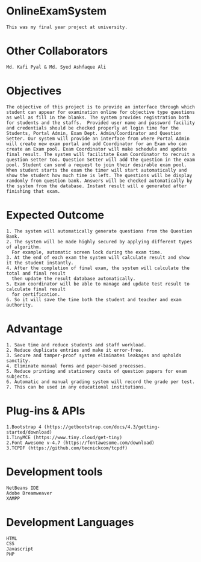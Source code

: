 # OnlineExamSystem
    This was my final year project at university.
    
# Other Collaborators
    Md. Kafi Pyal & Md. Syed Ashfaque Ali
    
# Objectives
    The objective of this project is to provide an interface through which student can appear for examination online for objective type questions as well as fill in the blanks. The system provides registration both for students and the staffs.  Provided user name and password facility and credentials should be checked properly at login time for the Students, Portal Admin, Exam Dept. Admin/Coordinator and Question Setter. Our system will provide an interface from where Portal Admin will create new exam portal and add Coordinator for an Exam who can create an Exam pool. Exam Coordinator will make schedule and update final result. The system will facilitate Exam Coordinator to recruit a question setter too. Question Setter will add the question in the exam pool. Student can send a request to join their desirable exam pool. When student starts the exam the timer will start automatically and show the student how much time is left. The questions will be display randomly from question bank. Answers will be checked automatically by the system from the database. Instant result will e generated after finishing that exam.
    
# Expected Outcome
    1. The system will automatically generate questions from the Question Bank.
    2. The system will be made highly secured by applying different types of algorithm.
      For example, automatic screen lock during the exam time.
    3. At the end of each exam the system will calculate result and show it the student instantly.
    4. After the completion of final exam, the system will calculate the total and final result
      then update the result database automatically.
    5. Exam coordinator will be able to manage and update test result to calculate final result
      for certification.
    6. So it will save the time both the student and teacher and exam authority.

# Advantage
    1. Save time and reduce students and staff workload.
    2. Reduce duplicate entries and make it error-free.
    3. Secure and tamper-proof system eliminates leakages and upholds sanctity.
    4. Eliminate manual forms and paper-based processes.
    5. Reduce printing and stationery costs of question papers for exam subjects.
    6. Automatic and manual grading system will record the grade per test.
    7. This can be used in any educational institutions.

# Plug-ins & APIs
    1.Bootstrap 4 (https://getbootstrap.com/docs/4.3/getting-started/download)
    1.TinyMCE (https://www.tiny.cloud/get-tiny)
    2.Font Awesome v-4.7 (https://fontawesome.com/download)
    3.TCPDF (https://github.com/tecnickcom/tcpdf)
    
# Development tools
    NetBeans IDE
    Adobe Dreamweaver
    XAMPP
    
# Development Languages
    HTML
    CSS
    Javascript
    PHP
    
